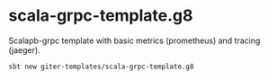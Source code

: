 # scala-grpc-template.g8

Scalapb-grpc template with basic metrics (prometheus) and tracing (jaeger).

```shell
sbt new giter-templates/scala-grpc-template.g8
```
